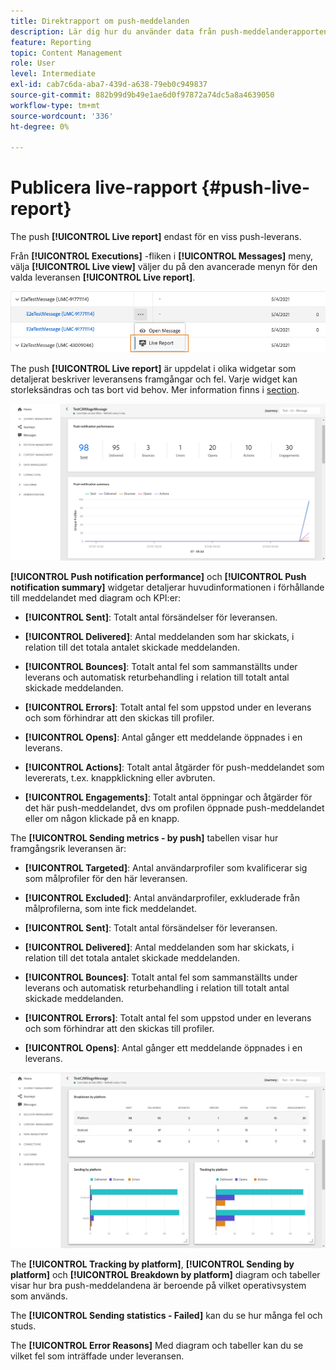```yaml
---
title: Direktrapport om push-meddelanden
description: Lär dig hur du använder data från push-meddelanderapporten
feature: Reporting
topic: Content Management
role: User
level: Intermediate
exl-id: cab7c6da-aba7-439d-a638-79eb0c949837
source-git-commit: 882b99d9b49e1ae6d0f97872a74dc5a8a4639050
workflow-type: tm+mt
source-wordcount: '336'
ht-degree: 0%

---
```


# Publicera live-rapport {#push-live-report}

The push **[!UICONTROL Live report]** endast för en viss push-leverans.

Från **[!UICONTROL Executions]** -fliken i **[!UICONTROL Messages]** meny, välja **[!UICONTROL Live view]** väljer du på den avancerade menyn för den valda leveransen **[!UICONTROL Live report]**.

![](assets/live_report_2.png)

The push **[!UICONTROL Live report]** är uppdelat i olika widgetar som detaljerat beskriver leveransens framgångar och fel. Varje widget kan storleksändras och tas bort vid behov. Mer information finns i [section](live-report.md#modify-dashboard).

![](assets/live_report_3.png)

**[!UICONTROL Push notification performance]** och **[!UICONTROL Push notification summary]** widgetar detaljerar huvudinformationen i förhållande till meddelandet med diagram och KPI:er:

* **[!UICONTROL Sent]**: Totalt antal försändelser för leveransen.

* **[!UICONTROL Delivered]**: Antal meddelanden som har skickats, i relation till det totala antalet skickade meddelanden.

* **[!UICONTROL Bounces]**: Totalt antal fel som sammanställts under leverans och automatisk returbehandling i relation till totalt antal skickade meddelanden.

* **[!UICONTROL Errors]**: Totalt antal fel som uppstod under en leverans och som förhindrar att den skickas till profiler.

* **[!UICONTROL Opens]**: Antal gånger ett meddelande öppnades i en leverans.

* **[!UICONTROL Actions]**: Totalt antal åtgärder för push-meddelandet som levererats, t.ex. knappklickning eller avbruten.

* **[!UICONTROL Engagements]**: Totalt antal öppningar och åtgärder för det här push-meddelandet, dvs om profilen öppnade push-meddelandet eller om någon klickade på en knapp.

The **[!UICONTROL Sending metrics - by push]** tabellen visar hur framgångsrik leveransen är:

* **[!UICONTROL Targeted]**: Antal användarprofiler som kvalificerar sig som målprofiler för den här leveransen.

* **[!UICONTROL Excluded]**: Antal användarprofiler, exkluderade från målprofilerna, som inte fick meddelandet.

* **[!UICONTROL Sent]**: Totalt antal försändelser för leveransen.

* **[!UICONTROL Delivered]**: Antal meddelanden som har skickats, i relation till det totala antalet skickade meddelanden.

* **[!UICONTROL Bounces]**: Totalt antal fel som sammanställts under leverans och automatisk returbehandling i relation till totalt antal skickade meddelanden.

* **[!UICONTROL Errors]**: Totalt antal fel som uppstod under en leverans och som förhindrar att den skickas till profiler.

* **[!UICONTROL Opens]**: Antal gånger ett meddelande öppnades i en leverans.

![](assets/live_report_4.png)

The **[!UICONTROL Tracking by platform]**, **[!UICONTROL Sending by platform]** och **[!UICONTROL Breakdown by platform]** diagram och tabeller visar hur bra push-meddelandena är beroende på vilket operativsystem som används.

The **[!UICONTROL Sending statistics - Failed]** kan du se hur många fel och studs.

The **[!UICONTROL Error Reasons]** Med diagram och tabeller kan du se vilket fel som inträffade under leveransen.
